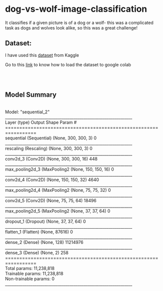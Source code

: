 # dog-vs-wolf-image-classification
It classifies if a given picture is of a dog or a wolf- this was a complicated task as dogs and wolves look alike, so this was a great challenge!

<h2>Dataset:</h2>

I have used this <a href="http://vision.stanford.edu/aditya86/ImageNetDogs/">dataset</a> from Kaggle

<p> Go to this <a href="https://medium.com/analytics-vidhya/how-to-fetch-kaggle-datasets-into-google-colab-ea682569851a">link</a> to know how to load the dataset to google colab</p>


<br>
<br>
<h2>Model Summary</h2>
<br>Model: "sequential_2"
  <br>
_________________________________________________________________<br>
Layer (type)                 Output Shape              Param #   <br>
=================================================================<br>
sequential (Sequential)      (None, 300, 300, 3)       0         <br>
_________________________________________________________________<br>
rescaling (Rescaling)        (None, 300, 300, 3)       0         <br>
_________________________________________________________________<br>
conv2d_3 (Conv2D)            (None, 300, 300, 16)      448       <br>
_________________________________________________________________<br>
max_pooling2d_3 (MaxPooling2 (None, 150, 150, 16)      0         <br>
_________________________________________________________________<br>
conv2d_4 (Conv2D)            (None, 150, 150, 32)      4640      <br>
_________________________________________________________________<br>
max_pooling2d_4 (MaxPooling2 (None, 75, 75, 32)        0         <br>
_________________________________________________________________<br>
conv2d_5 (Conv2D)            (None, 75, 75, 64)        18496     <br>
_________________________________________________________________<br>
max_pooling2d_5 (MaxPooling2 (None, 37, 37, 64)        0         <br>
_________________________________________________________________<br>
dropout_1 (Dropout)          (None, 37, 37, 64)        0         <br>
_________________________________________________________________<br>
flatten_1 (Flatten)          (None, 87616)             0         <br>
_________________________________________________________________<br>
dense_2 (Dense)              (None, 128)               11214976  <br>
_________________________________________________________________<br>
dense_3 (Dense)              (None, 2)                 258       <br>
=================================================================<br>
Total params: 11,238,818<br>
Trainable params: 11,238,818<br>
Non-trainable params: 0<br>
_________________________________________________________________
